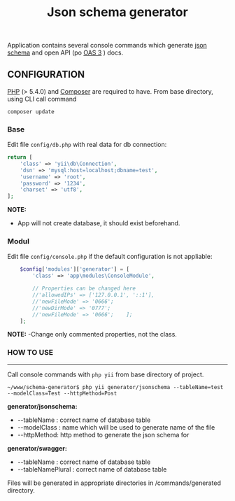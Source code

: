 <p align="center">
    <h1 align="center">Json schema generator</h1>
    <br>
</p>

Application contains several console commands which generate [json schema](https://json-schema.org/) and open API (po [OAS 3](https://github.com/OAI/OpenAPI-Specification/blob/master/versions/3.0.0.md) ) docs.


CONFIGURATION
-------------

[PHP](http://php.net/downloads.php) (> 5.4.0) and [Composer](https://getcomposer.org/) are required to have.
From base directory, using CLI call command
```shell
composer update
```

### Base

Edit file `config/db.php` with real data for db connection:

```php
return [
    'class' => 'yii\db\Connection',
    'dsn' => 'mysql:host=localhost;dbname=test',
    'username' => 'root',
    'password' => '1234',
    'charset' => 'utf8',
];
```

**NOTE:**
- App will not create database, it should exist beforehand.



### Modul

Edit file `config/console.php` if the default configuration is not appliable:

```php
    $config['modules']['generator'] = [
        'class' => 'app\modules\ConsoleModule',

        // Properties can be changed here
        //'allowedIPs' => ['127.0.0.1', '::1'],
        //'newFileMode' => '0666';
        //'newDirMode' => '0777';
        //'newFileMode' => '0666';    ];
    ];
```

**NOTE:**
-Change only commented properties, not the class.


### HOW TO USE
-------------

Call console commands with  `php yii` from base directory of project.


```shell
~/www/schema-generator$ php yii generator/jsonschema --tableName=test --modelClass=Test --httpMethod=Post
```

**generator/jsonschema:**

* --tableName : correct name of database table
* --modelClass : name which will be used to generate name of the file
* --httpMethod: http method to generate the json schema for

**generator/swagger:**

* --tableName : correct name of database table
* --tableNamePlural : correct name of database table



Files will be generated in appropriate directories in /commands/generated directory.
